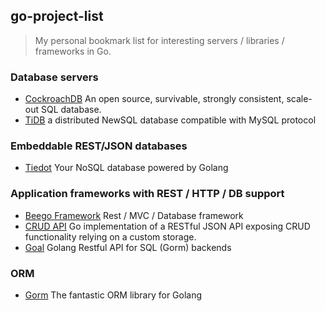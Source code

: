 ## go-project-list

> My personal bookmark list for interesting servers / libraries / frameworks in Go.

### Database servers
- [CockroachDB](https://www.cockroachlabs.com/) An open source, survivable, strongly consistent, scale-out SQL database.
- [TiDB](https://github.com/pingcap/tidb) a distributed NewSQL database compatible with MySQL protocol

### Embeddable REST/JSON databases
- [Tiedot](https://github.com/HouzuoGuo/tiedot) Your NoSQL database powered by Golang

### Application frameworks with REST / HTTP / DB support
- [Beego Framework](https://beego.me/) Rest / MVC / Database framework
- [CRUD API](https://github.com/sauerbraten/crudapi) Go implementation of a RESTful JSON API exposing CRUD functionality relying on a custom storage.
- [Goal](https://github.com/thomasdao/goal) Golang Restful API for SQL (Gorm) backends

### ORM
- [Gorm](http://jinzhu.github.io/gorm) The fantastic ORM library for Golang

